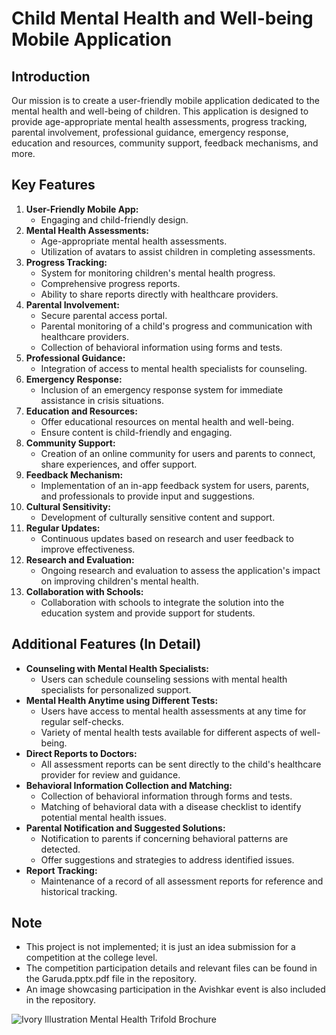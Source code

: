 # Child Mental Health and Well-being Mobile Application

## Introduction
Our mission is to create a user-friendly mobile application dedicated to the mental health and well-being of children. This application is designed to provide age-appropriate mental health assessments, progress tracking, parental involvement, professional guidance, emergency response, education and resources, community support, feedback mechanisms, and more.

## Key Features
1. **User-Friendly Mobile App:**
   - Engaging and child-friendly design.
2. **Mental Health Assessments:**
   - Age-appropriate mental health assessments.
   - Utilization of avatars to assist children in completing assessments.
3. **Progress Tracking:**
   - System for monitoring children's mental health progress.
   - Comprehensive progress reports.
   - Ability to share reports directly with healthcare providers.
4. **Parental Involvement:**
   - Secure parental access portal.
   - Parental monitoring of a child's progress and communication with healthcare providers.
   - Collection of behavioral information using forms and tests.
5. **Professional Guidance:**
   - Integration of access to mental health specialists for counseling.
6. **Emergency Response:**
   - Inclusion of an emergency response system for immediate assistance in crisis situations.
7. **Education and Resources:**
   - Offer educational resources on mental health and well-being.
   - Ensure content is child-friendly and engaging.
8. **Community Support:**
   - Creation of an online community for users and parents to connect, share experiences, and offer support.
9. **Feedback Mechanism:**
   - Implementation of an in-app feedback system for users, parents, and professionals to provide input and suggestions.
10. **Cultural Sensitivity:**
    - Development of culturally sensitive content and support.
11. **Regular Updates:**
    - Continuous updates based on research and user feedback to improve effectiveness.
12. **Research and Evaluation:**
    - Ongoing research and evaluation to assess the application's impact on improving children's mental health.
13. **Collaboration with Schools:**
    - Collaboration with schools to integrate the solution into the education system and provide support for students.

## Additional Features (In Detail)
- **Counseling with Mental Health Specialists:**
  - Users can schedule counseling sessions with mental health specialists for personalized support.
- **Mental Health Anytime using Different Tests:**
  - Users have access to mental health assessments at any time for regular self-checks.
  - Variety of mental health tests available for different aspects of well-being.
- **Direct Reports to Doctors:**
  - All assessment reports can be sent directly to the child's healthcare provider for review and guidance.
- **Behavioral Information Collection and Matching:**
  - Collection of behavioral information through forms and tests.
  - Matching of behavioral data with a disease checklist to identify potential mental health issues.
- **Parental Notification and Suggested Solutions:**
  - Notification to parents if concerning behavioral patterns are detected.
  - Offer suggestions and strategies to address identified issues.
- **Report Tracking:**
  - Maintenance of a record of all assessment reports for reference and historical tracking.

## Note
- This project is not implemented; it is just an idea submission for a competition at the college level.
- The competition participation details and relevant files can be found in the Garuda.pptx.pdf file in the repository.
- An image showcasing participation in the Avishkar event is also included in the repository.

![Ivory Illustration Mental Health Trifold Brochure](https://github.com/yash9373/mentalhealth_prediction_research/assets/101787484/0db6853a-21b0-4739-bfc2-14117a663a4a)
